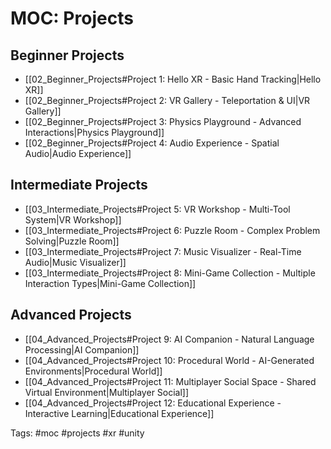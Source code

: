 # MOC: Projects

## Beginner Projects
- [[02_Beginner_Projects#Project 1: Hello XR - Basic Hand Tracking|Hello XR]]
- [[02_Beginner_Projects#Project 2: VR Gallery - Teleportation & UI|VR Gallery]]
- [[02_Beginner_Projects#Project 3: Physics Playground - Advanced Interactions|Physics Playground]]
- [[02_Beginner_Projects#Project 4: Audio Experience - Spatial Audio|Audio Experience]]

## Intermediate Projects
- [[03_Intermediate_Projects#Project 5: VR Workshop - Multi-Tool System|VR Workshop]]
- [[03_Intermediate_Projects#Project 6: Puzzle Room - Complex Problem Solving|Puzzle Room]]
- [[03_Intermediate_Projects#Project 7: Music Visualizer - Real-Time Audio|Music Visualizer]]
- [[03_Intermediate_Projects#Project 8: Mini-Game Collection - Multiple Interaction Types|Mini-Game Collection]]

## Advanced Projects
- [[04_Advanced_Projects#Project 9: AI Companion - Natural Language Processing|AI Companion]]
- [[04_Advanced_Projects#Project 10: Procedural World - AI-Generated Environments|Procedural World]]
- [[04_Advanced_Projects#Project 11: Multiplayer Social Space - Shared Virtual Environment|Multiplayer Social]]
- [[04_Advanced_Projects#Project 12: Educational Experience - Interactive Learning|Educational Experience]]

Tags: #moc #projects #xr #unity






